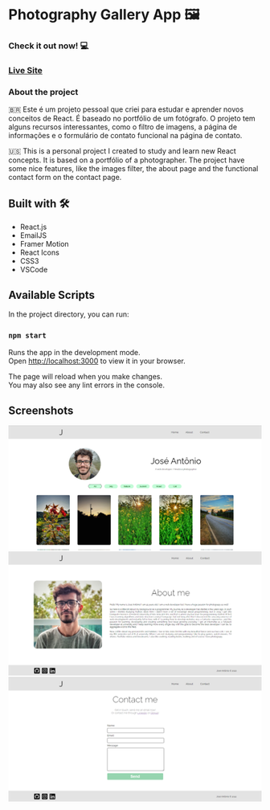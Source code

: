 # Photography Gallery App 🖼️

### Check it out now! 💻
### [Live Site](https://effulgent-youtiao-85ae83.netlify.app/)

### About the project
🇧🇷
Este é um projeto pessoal que criei para estudar e aprender novos conceitos de React. É baseado no portfólio de um fotógrafo. O projeto tem alguns recursos interessantes, como o filtro de imagens, a página de informações e o formulário de contato funcional na página de contato.

🇺🇸
This is a personal project I created to study and learn new React concepts. It is based on a portfólio of a photographer. The project have some nice features, like the images filter, the about page and the functional contact form on the contact page.

## Built with 🛠️
- React.js
- EmailJS
- Framer Motion
- React Icons
- CSS3
- VSCode

## Available Scripts

In the project directory, you can run:

### `npm start`

Runs the app in the development mode.\
Open [http://localhost:3000](http://localhost:3000) to view it in your browser.

The page will reload when you make changes.\
You may also see any lint errors in the console.

##  Screenshots
![](imgs/home.png)
![](imgs/about.png)
![](imgs/contact.png)
